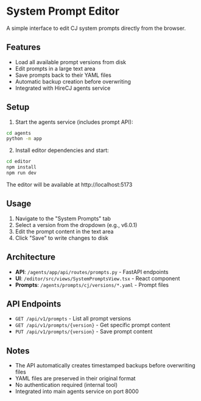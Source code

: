 # System Prompt Editor

A simple interface to edit CJ system prompts directly from the browser.

## Features

- Load all available prompt versions from disk
- Edit prompts in a large text area
- Save prompts back to their YAML files
- Automatic backup creation before overwriting
- Integrated with HireCJ agents service

## Setup

1. Start the agents service (includes prompt API):
```bash
cd agents
python -m app
```

2. Install editor dependencies and start:
```bash
cd editor
npm install
npm run dev
```

The editor will be available at http://localhost:5173

## Usage

1. Navigate to the "System Prompts" tab
2. Select a version from the dropdown (e.g., v6.0.1)
3. Edit the prompt content in the text area
4. Click "Save" to write changes to disk

## Architecture

- **API**: `/agents/app/api/routes/prompts.py` - FastAPI endpoints
- **UI**: `/editor/src/views/SystemPromptsView.tsx` - React component
- **Prompts**: `/agents/prompts/cj/versions/*.yaml` - Prompt files

## API Endpoints

- `GET /api/v1/prompts` - List all prompt versions
- `GET /api/v1/prompts/{version}` - Get specific prompt content
- `PUT /api/v1/prompts/{version}` - Save prompt content

## Notes

- The API automatically creates timestamped backups before overwriting files
- YAML files are preserved in their original format
- No authentication required (internal tool)
- Integrated into main agents service on port 8000